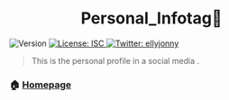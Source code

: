 <h1 align="center"> Personal_Infotag🧑</h1>
<p>
  <img alt="Version" src="https://img.shields.io/badge/version-1.0.0-blue.svg?cacheSeconds=2592000" />
  <a href="#" target="_blank">
    <img alt="License: ISC" src="https://img.shields.io/badge/License-ISC-yellow.svg" />
  </a>
  <a href="https://twitter.com/ellyjonny" target="_blank">
    <img alt="Twitter: ellyjonny" src="https://img.shields.io/twitter/follow/ellyjonny.svg?style=social" />
  </a>
</p>

> This is the personal profile in a social media .

### 🏠 [Homepage](index.js)





<!-- # personal_infotag

A new Flutter project.

## Getting Started

This project is a starting point for a Flutter application.

A few resources to get you started if this is your first Flutter project:

- [Lab: Write your first Flutter app](https://flutter.dev/docs/get-started/codelab)
- [Cookbook: Useful Flutter samples](https://flutter.dev/docs/cookbook)

For help getting started with Flutter, view our
[online documentation](https://flutter.dev/docs), which offers tutorials,
samples, guidance on mobile development, and a full API reference. -->
